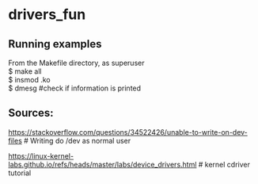 # drivers_fun

## Running examples

From the Makefile directory, as superuser  
$ make all  
$ insmod <NAME>.ko  
$ dmesg #check if information is printed   
  





## Sources:

https://stackoverflow.com/questions/34522426/unable-to-write-on-dev-files # Writing do /dev as normal user

https://linux-kernel-labs.github.io/refs/heads/master/labs/device_drivers.html # kernel cdriver tutorial